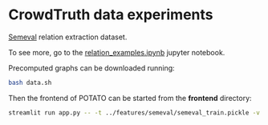# CrowdTruth data experiments

[Semeval](https://paperswithcode.com/sota/relation-extraction-on-semeval-2010-task-8) relation extraction dataset.

To see more, go to the [relation_examples.ipynb](https://github.com/adaamko/POTATO/blob/main/notebooks/relation_examples.ipynb) jupyter notebook.

Precomputed graphs can be downloaded running:

```bash
bash data.sh
```

Then the frontend of POTATO can be started from the __frontend__ directory:

```bash
streamlit run app.py -- -t ../features/semeval/semeval_train.pickle -v ../features/semeval/semeval_val.pickle
```